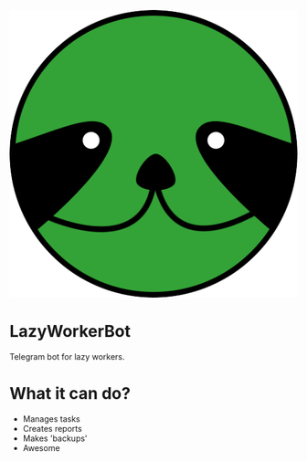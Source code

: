 ![lazyworkerbot](/lazyworkerbot.png)
# LazyWorkerBot
Telegram bot for lazy workers.

# What it can do?
* Manages tasks
* Creates reports
* Makes 'backups'
* Awesome
